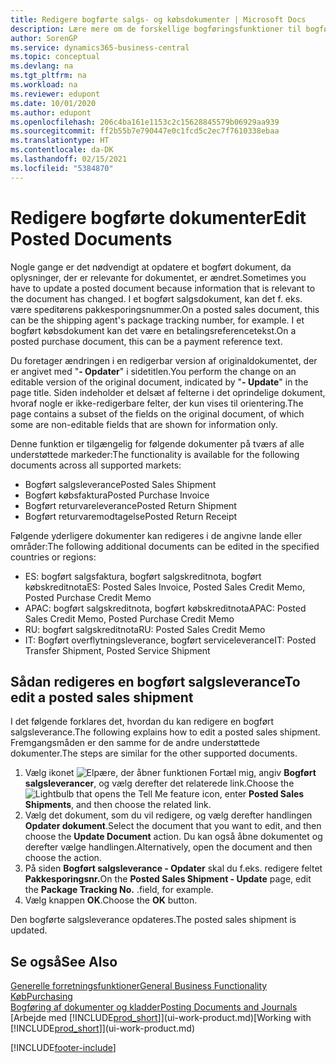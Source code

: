 ```yaml
---
title: Redigere bogførte salgs- og købsdokumenter | Microsoft Docs
description: Lære mere om de forskellige bogføringsfunktioner til bogføring af købsdokumenter, og hvordan du kan opdatere bogførte dokumenter.
author: SorenGP
ms.service: dynamics365-business-central
ms.topic: conceptual
ms.devlang: na
ms.tgt_pltfrm: na
ms.workload: na
ms.reviewer: edupont
ms.date: 10/01/2020
ms.author: edupont
ms.openlocfilehash: 206c4ba161e1153c2c15628845579b06929aa939
ms.sourcegitcommit: ff2b55b7e790447e0c1fcd5c2ec7f7610338ebaa
ms.translationtype: HT
ms.contentlocale: da-DK
ms.lasthandoff: 02/15/2021
ms.locfileid: "5384870"
---
```

# <a name="edit-posted-documents"></a><span data-ttu-id="495b5-103">Redigere bogførte dokumenter</span><span class="sxs-lookup"><span data-stu-id="495b5-103">Edit Posted Documents</span></span>

<span data-ttu-id="495b5-104">Nogle gange er det nødvendigt at opdatere et bogført dokument, da oplysninger, der er relevante for dokumentet, er ændret.</span><span class="sxs-lookup"><span data-stu-id="495b5-104">Sometimes you have to update a posted document because information that is relevant to the document has changed.</span></span> <span data-ttu-id="495b5-105">I et bogført salgsdokument, kan det f. eks. være speditørens pakkesporingsnummer.</span><span class="sxs-lookup"><span data-stu-id="495b5-105">On a posted sales document, this can be the shipping agent's package tracking number, for example.</span></span> <span data-ttu-id="495b5-106">I et bogført købsdokument kan det være en betalingsreferencetekst.</span><span class="sxs-lookup"><span data-stu-id="495b5-106">On a posted purchase document, this can be a payment reference text.</span></span>

<span data-ttu-id="495b5-107">Du foretager ændringen i en redigerbar version af originaldokumentet, der er angivet med "**- Opdater**" i sidetitlen.</span><span class="sxs-lookup"><span data-stu-id="495b5-107">You perform the change on an editable version of the original document, indicated by "**- Update**" in the page title.</span></span> <span data-ttu-id="495b5-108">Siden indeholder et delsæt af felterne i det oprindelige dokument, hvoraf nogle er ikke-redigerbare felter, der kun vises til orientering.</span><span class="sxs-lookup"><span data-stu-id="495b5-108">The page contains a subset of the fields on the original document, of which some are non-editable fields that are shown for information only.</span></span>

<span data-ttu-id="495b5-109">Denne funktion er tilgængelig for følgende dokumenter på tværs af alle understøttede markeder:</span><span class="sxs-lookup"><span data-stu-id="495b5-109">The functionality is available for the following documents across all supported markets:</span></span>

- <span data-ttu-id="495b5-110">Bogført salgsleverance</span><span class="sxs-lookup"><span data-stu-id="495b5-110">Posted Sales Shipment</span></span>
- <span data-ttu-id="495b5-111">Bogført købsfaktura</span><span class="sxs-lookup"><span data-stu-id="495b5-111">Posted Purchase Invoice</span></span>
- <span data-ttu-id="495b5-112">Bogført returvareleverance</span><span class="sxs-lookup"><span data-stu-id="495b5-112">Posted Return Shipment</span></span>
- <span data-ttu-id="495b5-113">Bogført returvaremodtagelse</span><span class="sxs-lookup"><span data-stu-id="495b5-113">Posted Return Receipt</span></span>

<span data-ttu-id="495b5-114">Følgende yderligere dokumenter kan redigeres i de angivne lande eller områder:</span><span class="sxs-lookup"><span data-stu-id="495b5-114">The following additional documents can be edited in the specified countries or regions:</span></span>

- <span data-ttu-id="495b5-115">ES: bogført salgsfaktura, bogført salgskreditnota, bogført købskreditnota</span><span class="sxs-lookup"><span data-stu-id="495b5-115">ES: Posted Sales Invoice, Posted Sales Credit Memo, Posted Purchase Credit Memo</span></span>
- <span data-ttu-id="495b5-116">APAC: bogført salgskreditnota, bogført købskreditnota</span><span class="sxs-lookup"><span data-stu-id="495b5-116">APAC: Posted Sales Credit Memo, Posted Purchase Credit Memo</span></span>
- <span data-ttu-id="495b5-117">RU: bogført salgskreditnota</span><span class="sxs-lookup"><span data-stu-id="495b5-117">RU: Posted Sales Credit Memo</span></span>
- <span data-ttu-id="495b5-118">IT: Bogført overflytningsleverance, bogført serviceleverance</span><span class="sxs-lookup"><span data-stu-id="495b5-118">IT: Posted Transfer Shipment, Posted Service Shipment</span></span>

## <a name="to-edit-a-posted-sales-shipment"></a><span data-ttu-id="495b5-119">Sådan redigeres en bogført salgsleverance</span><span class="sxs-lookup"><span data-stu-id="495b5-119">To edit a posted sales shipment</span></span>

<span data-ttu-id="495b5-120">I det følgende forklares det, hvordan du kan redigere en bogført salgsleverance.</span><span class="sxs-lookup"><span data-stu-id="495b5-120">The following explains how to edit a posted sales shipment.</span></span> <span data-ttu-id="495b5-121">Fremgangsmåden er den samme for de andre understøttede dokumenter.</span><span class="sxs-lookup"><span data-stu-id="495b5-121">The steps are similar for the other supported documents.</span></span>

1. <span data-ttu-id="495b5-122">Vælg ikonet ![Elpære, der åbner funktionen Fortæl mig](media/ui-search/search_small.png "Fortæl mig, hvad du vil foretage dig"), angiv **Bogført salgsleverancer**, og vælg derefter det relaterede link.</span><span class="sxs-lookup"><span data-stu-id="495b5-122">Choose the ![Lightbulb that opens the Tell Me feature](media/ui-search/search_small.png "Tell me what you want to do") icon, enter **Posted Sales Shipments**, and then choose the related link.</span></span>
2. <span data-ttu-id="495b5-123">Vælg det dokument, som du vil redigere, og vælg derefter handlingen **Opdater dokument**.</span><span class="sxs-lookup"><span data-stu-id="495b5-123">Select the document that you want to edit, and then choose the **Update Document** action.</span></span> <span data-ttu-id="495b5-124">Du kan også åbne dokumentet og derefter vælge handlingen.</span><span class="sxs-lookup"><span data-stu-id="495b5-124">Alternatively, open the document and then choose the action.</span></span>
3. <span data-ttu-id="495b5-125">På siden **Bogført salgsleverance - Opdater** skal du f.eks. redigere feltet **Pakkesporingsnr.**</span><span class="sxs-lookup"><span data-stu-id="495b5-125">On the **Posted Sales Shipment - Update** page, edit the **Package Tracking No.**</span></span> <span data-ttu-id="495b5-126">.</span><span class="sxs-lookup"><span data-stu-id="495b5-126">field, for example.</span></span>
4. <span data-ttu-id="495b5-127">Vælg knappen **OK**.</span><span class="sxs-lookup"><span data-stu-id="495b5-127">Choose the **OK** button.</span></span>

<span data-ttu-id="495b5-128">Den bogførte salgsleverance opdateres.</span><span class="sxs-lookup"><span data-stu-id="495b5-128">The posted sales shipment is updated.</span></span>

## <a name="see-also"></a><span data-ttu-id="495b5-129">Se også</span><span class="sxs-lookup"><span data-stu-id="495b5-129">See Also</span></span>

[<span data-ttu-id="495b5-130">Generelle forretningsfunktioner</span><span class="sxs-lookup"><span data-stu-id="495b5-130">General Business Functionality</span></span>](ui-across-business-areas.md)  
[<span data-ttu-id="495b5-131">Køb</span><span class="sxs-lookup"><span data-stu-id="495b5-131">Purchasing</span></span>](purchasing-manage-purchasing.md)  
[<span data-ttu-id="495b5-132">Bogføring af dokumenter og kladder</span><span class="sxs-lookup"><span data-stu-id="495b5-132">Posting Documents and Journals</span></span>](ui-post-documents-journals.md)  
<span data-ttu-id="495b5-133">[Arbejde med [!INCLUDE[prod_short](includes/prod_short.md)]](ui-work-product.md)</span><span class="sxs-lookup"><span data-stu-id="495b5-133">[Working with [!INCLUDE[prod_short](includes/prod_short.md)]](ui-work-product.md)</span></span>  


[!INCLUDE[footer-include](includes/footer-banner.md)]